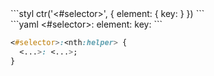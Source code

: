<div data-size="120" data-examples="stylus" class="syntax"></div>
```styl
ctr('<#selector>', {
  element: {
    key: <nth:helper>
  }
})
```

<div data-size="120" data-examples="yaml" class="syntax"></div>
```yaml
<#selector>:
  element:
    key: <nth:helper>
```


```css
<#selector>:<nth:helper> {
  <...>: <...>;
}
```



